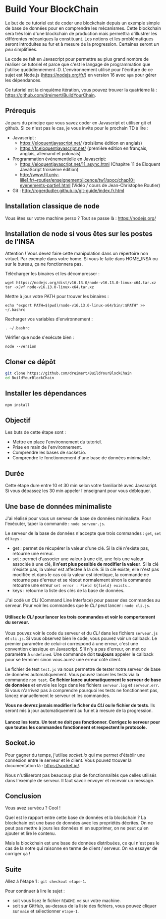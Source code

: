 # Build Your BlockChain

Le but de ce tutoriel est de coder une blockchain depuis un exemple simple de base de données pour en comprendre les mécanismes. Cette blockchain sera très loin d'une blockchain de production mais permettra d'illustrer les différentes mécaniques la constituant. Les notions et les problématiques seront introduites au fur et à mesure de la progression. Certaines seront *un peu* simplifiées.

Le code se fait en Javascript pour permettre au plus grand nombre de réaliser ce tutoriel et parce que c'est le langage de programmation que j'utilise quotidiennement :D. L'environnement utilisé pour l'écriture de ce sujet est Node.js (https://nodejs.org/fr/) en version 16 avec `npm` pour gérer les dépendances.

Ce tutoriel est la cinquième itération, vous pouvez trouver la quatrième là : https://github.com/dreimert/BuildYourChain.

## Prérequis

Je pars du principe que vous savez coder en Javascript et utiliser git et github. Si ce n'est pas le cas, je vous invite pour le prochain TD à lire :

* Javascript :
  * https://eloquentjavascript.net/ (troisième édition en anglais)
  * https://fr.eloquentjavascript.net/ (première edition en français, anglais, allemand et polonais)
* Programmation événementielle en Javascript:
  * https://eloquentjavascript.net/11_async.html (Chapitre 11 de Eloquent JavaScript troisième édition)
  * http://www.fil.univ-lille1.fr/~routier/enseignement/licence/tw1/spoc/chap10-evenements-partie1.html (Vidéo / cours de Jean-Christophe Routier)
* Git : http://rogerdudler.github.io/git-guide/index.fr.html

## Installation classique de node

Vous êtes sur votre machine perso ? Tout se passe là : https://nodejs.org/

## Installation de node si vous êtes sur les postes de l'INSA

Attention ! Vous devez faire cette manipulation dans un répertoire non virtuel. Par exemple dans votre home. Si vous le faite dans HOME_INSA ou sur le bureau, ça ne fonctionnera pas.

Télécharger les binaires et les décompresser :

    wget https://nodejs.org/dist/v16.13.0/node-v16.13.0-linux-x64.tar.xz
    tar -xJvf node-v16.13.0-linux-x64.tar.xz

Mettre à jour votre PATH pour trouver les binaires :

    echo "export PATH=$(pwd)/node-v16.13.0-linux-x64/bin/:$PATH" >> ~/.bashrc

Recharger vos variables d'environnement :

    . ~/.bashrc

Vérifier que node s'exécute bien :

    node --version

## Cloner ce dépôt

```Bash
git clone https://github.com/dreimert/BuildYourBlockChain
cd BuildYourBlockChain
```

## Installer les dépendances

```Bash
npm install
```

## Objectif

Les buts de cette étape sont :

* Mettre en place l'environnement du tutoriel.
* Prise en main de l'environnement.
* Comprendre les bases de socket.io.
* Comprendre le fonctionnement d'une base de données minimaliste.

## Durée

Cette étape dure entre 10 et 30 min selon votre familiarité avec Javascript. Si vous dépassez les 30 min appeler l'enseignant pour vous débloquer.

## Une base de données minimaliste

J'ai réalisé pour vous un serveur de base de données minimaliste. Pour l'exécuter, taper la commande : `node serveur.js`.

Le serveur de la base de données n'accepte que trois commandes : `get`, `set` et `keys` :

* get : permet de récupérer la valeur d'une clé. Si la clé n'existe pas, retourne une erreur.
* set : permet d'associer une valeur à une clé, une fois une valeur associée à une clé, **il n'est plus possible de modifier la valeur**. Si la clé n'existe pas, la valeur est affectée à la clé. Si la clé existe, elle n'est pas modifiée et dans le cas où la valeur est identique, la commande ne retourne pas d'erreur et se résout normalement sinon la commande retourne une erreur `set error : Field ${field} exists.`.
* keys : retourne la liste des clés de la base de données.

J'ai codé un *CLI* (Command Line Interface) pour passer des commandes au serveur. Pour voir les commandes que le *CLI* peut lancer : `node cli.js`.

#### Utilisez le *CLI* pour lancer les trois commandes et voir le comportement du serveur.

Vous pouvez voir le code du serveur et du *CLI* dans les fichiers `serveur.js` et `cli.js`. Si vous observez bien le code, vous pouvez voir un callback. Le premier paramètre de celui-ci correspond à une erreur, c'est une convention classique en Javascript. S'il n'y a pas d'erreur, on met ce paramètre à `undefined`. Une commande doit **toujours** appeler le callback pour se terminer sinon vous aurez une erreur côté client.

Le fichier de test `test.js` va nous permettre de tester notre serveur de base de données automatiquement. Vous pouvez lancer les tests via la commande `npm test`. **Ce fichier lance automatiquement le serveur de base de données** et envoie les logs dans les fichiers `serveur.log` et `serveur.err`. Si vous n'arrivez pas à comprendre pourquoi les tests ne fonctionnent pas, lancez manuellement le serveur et les commandes.

**Vous ne devrez jamais modifier le ficher du *CLI* ou le fichier de tests**. Ils seront mis à jour automatiquement au fur et à mesure de la progression.

#### Lancez les tests. Un test ne doit pas fonctionner. Corrigez le serveur pour que toutes les commandes fonctionnent et respectent le protocole.

## Socket.io

Pour gagner du temps, j'utilise *socket.io* qui me permet d'établir une connexion entre le serveur et le client. Vous pouvez trouver la documentation là : https://socket.io/.

Nous n'utiliseront pas beaucoup plus de fonctionnalités que celles utilisés dans l'exemple de serveur. Il faut savoir envoyer et recevoir un message.

## Conclusion

Vous avez survécu ? Cool !

Quel est le rapport entre cette base de données et la blockchain ? La blockchain est une base de données avec les propriétés décrites. On ne peut pas mettre à jours les données ni en supprimer, on ne peut qu'en ajouter et lire le contenu.

Mais la blockchain est une base de données distribuées, ce qui n'est pas le cas de la notre qui raisonne en terme de client / serveur. On va essayer de corriger ça !

## Suite

Allez à l'étape 1 : `git checkout etape-1`.

Pour continuer à lire le sujet :

* soit vous lisez le fichier `README.md` sur votre machine.
* soit sur GitHub, au-dessus de la liste des fichiers, vous pouvez cliquer sur `main` et sélectionner `etape-1`.
